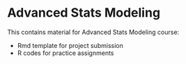# Advanced Stats Modeling
This contains material for Advanced Stats Modeling course:
- Rmd template for project submission
- R codes for practice assignments
